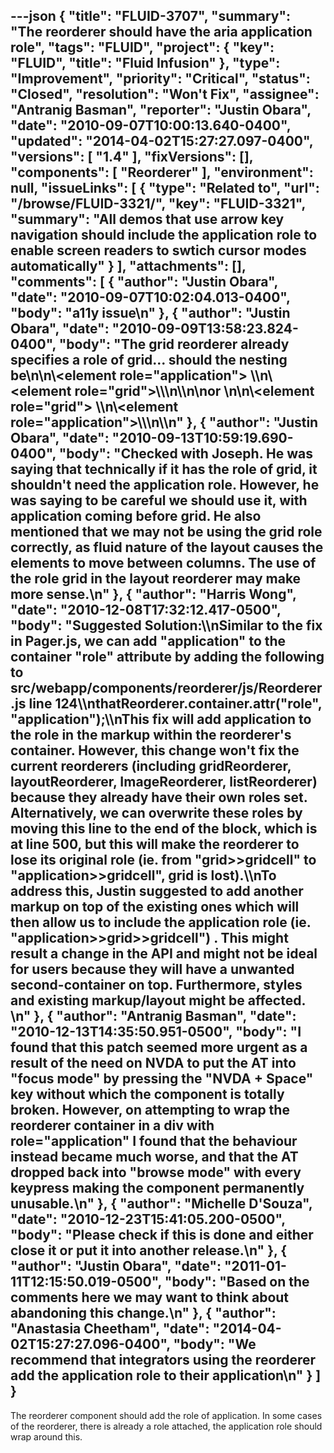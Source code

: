 ---json
{
  "title": "FLUID-3707",
  "summary": "The reorderer should have the aria application role",
  "tags": "FLUID",
  "project": {
    "key": "FLUID",
    "title": "Fluid Infusion"
  },
  "type": "Improvement",
  "priority": "Critical",
  "status": "Closed",
  "resolution": "Won't Fix",
  "assignee": "Antranig Basman",
  "reporter": "Justin Obara",
  "date": "2010-09-07T10:00:13.640-0400",
  "updated": "2014-04-02T15:27:27.097-0400",
  "versions": [
    "1.4"
  ],
  "fixVersions": [],
  "components": [
    "Reorderer"
  ],
  "environment": null,
  "issueLinks": [
    {
      "type": "Related to",
      "url": "/browse/FLUID-3321/",
      "key": "FLUID-3321",
      "summary": "All demos that use arrow key navigation should include the application role to enable screen readers to swtich cursor modes automatically"
    }
  ],
  "attachments": [],
  "comments": [
    {
      "author": "Justin Obara",
      "date": "2010-09-07T10:02:04.013-0400",
      "body": "a11y issue\n"
    },
    {
      "author": "Justin Obara",
      "date": "2010-09-09T13:58:23.824-0400",
      "body": "The grid reorderer already specifies a role of grid... should the nesting be\n\n\\<element role=\"application\"> \\\n\\<element role=\"grid\">\\</element>\\\n\\</element>\n\nor&#x20;\n\n\\<element role=\"grid\"> \\\n\\<element role=\"application\">\\</element>\\\n\\</element>\n"
    },
    {
      "author": "Justin Obara",
      "date": "2010-09-13T10:59:19.690-0400",
      "body": "Checked with Joseph. He was saying that technically if it has the role of grid, it shouldn't need the application role. However, he was saying to be careful we should use it, with application coming before grid. He also mentioned that we may not be using the grid role correctly, as fluid nature of the layout causes the elements to move between columns. The use of the role grid in the layout reorderer may make more sense.\n"
    },
    {
      "author": "Harris Wong",
      "date": "2010-12-08T17:32:12.417-0500",
      "body": "Suggested Solution:\\\nSimilar to the fix in Pager.js, we can add \"application\" to the container \"role\" attribute by adding the following to src/webapp/components/reorderer/js/Reorderer.js line 124\\\nthatReorderer.container.attr(\"role\", \"application\");\\\nThis fix will add application to the role in the markup within the reorderer's container.  However, this change won't fix the current reorderers (including gridReorderer, layoutReorderer, ImageReorderer, listReorderer) because they already have their own roles set.  Alternatively, we can overwrite these roles by moving this line to the end of the block, which is at line 500, but this will make the reorderer to lose its original role (ie. from \"grid>>gridcell\" to \"application>>gridcell\", grid is lost).\\\nTo address this, Justin suggested to add another markup on top of the existing ones which will then allow us to include the application role (ie. \"application>>grid>>gridcell\") .  This might result a change in the API and might not be ideal for users because they will have a unwanted second-container on top.  Furthermore, styles and existing markup/layout might be affected. &#x20;\n"
    },
    {
      "author": "Antranig Basman",
      "date": "2010-12-13T14:35:50.951-0500",
      "body": "I found that this patch seemed more urgent as a result of the need on NVDA to put the AT into \"focus mode\" by pressing the \"NVDA + Space\" key without which the component is totally broken. However, on attempting to wrap the reorderer container in a div with role=\"application\" I found that the behaviour instead became much worse, and that the AT dropped back into \"browse mode\" with every keypress making the component permanently unusable.\n"
    },
    {
      "author": "Michelle D'Souza",
      "date": "2010-12-23T15:41:05.200-0500",
      "body": "Please check if this is done and either close it or put it into another release.\n"
    },
    {
      "author": "Justin Obara",
      "date": "2011-01-11T12:15:50.019-0500",
      "body": "Based on the comments here we may want to think about abandoning this change.\n"
    },
    {
      "author": "Anastasia Cheetham",
      "date": "2014-04-02T15:27:27.096-0400",
      "body": "We recommend that integrators using the reorderer add the application role to their application\n"
    }
  ]
}
---
The reorderer component should add the role of application. In some cases of the reorderer, there is already a role attached, the application role should wrap around  this.

        